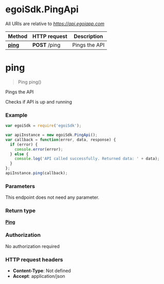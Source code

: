# egoiSdk.PingApi

All URIs are relative to *https://api.egoiapp.com*

Method | HTTP request | Description
------------- | ------------- | -------------
[**ping**](PingApi.md#ping) | **POST** /ping | Pings the API


<a name="ping"></a>
# **ping**
> Ping ping()

Pings the API

Checks if API is up and running

### Example
```javascript
var egoiSdk = require('egoiSdk');

var apiInstance = new egoiSdk.PingApi();
var callback = function(error, data, response) {
  if (error) {
    console.error(error);
  } else {
    console.log('API called successfully. Returned data: ' + data);
  }
};
apiInstance.ping(callback);
```

### Parameters
This endpoint does not need any parameter.

### Return type

[**Ping**](Ping.md)

### Authorization

No authorization required

### HTTP request headers

 - **Content-Type**: Not defined
 - **Accept**: application/json

